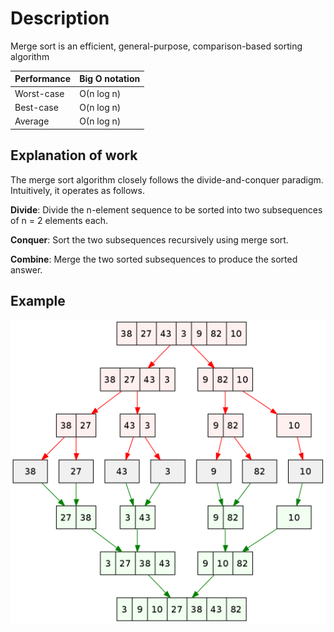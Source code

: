 # Description

Merge sort is an efficient, general-purpose, comparison-based sorting algorithm


| Performance | Big O notation |
| --- | --- |
| Worst-case | О(n log n) |
| Best-case | O(n log n) |
| Average | О(n log n) |

## Explanation of work
The merge sort algorithm closely follows the divide-and-conquer paradigm. Intuitively, it operates as follows.

**Divide**: Divide the n-element sequence to be sorted into two subsequences of n = 2
elements each.

**Conquer**: Sort the two subsequences recursively using merge sort.

**Combine**: Merge the two sorted subsequences to produce the sorted answer.

## Example
![Example](static/example.png?raw=true)

